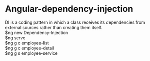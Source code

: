 # Angular-dependency-injection
DI is a coding pattern in which a class receives its dependencies from external sources rather than creating them itself.                 
$ng new Dependency-Injection                                                                                                              
$ng serve                                                                                                                                 
$ng g c employee-list                                                                                                                     
$ng g c employee-detail                                                                                                                   
$ng g s employee-service
